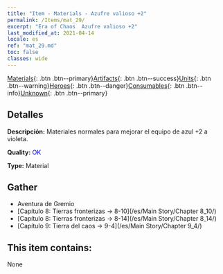 ```yaml
---
title: "Item - Materials - Azufre valioso +2"
permalink: /Items/mat_29/
excerpt: "Era of Chaos  Azufre valioso +2"
last_modified_at: 2021-04-14
locale: es
ref: "mat_29.md"
toc: false
classes: wide
---
```

 [Materials](/es/Items/){: .btn .btn--primary}[Artifacts](/es/Items/Artifacts/){: .btn .btn--success}[Units](/es/Items/Units/){: .btn .btn--warning}[Heroes](/es/Items/Heroes/){: .btn .btn--danger}[Consumables](/es/Items/Consumables/){: .btn .btn--info}[Unknown](/es/Items/Unknown/){: .btn .btn--primary}

## Detalles
 **Descripción:** Materiales normales para mejorar el equipo de azul +2 a violeta.

 **Quality:** <span style="color: #0000CD">OK</span>

 **Type:** Material

## Gather

*    Aventura de Gremio 
*    [Capítulo 8: Tierras fronterizas -> 8-10](/es/Main Story/Chapter 8_10/) 
*    [Capítulo 8: Tierras fronterizas -> 8-14](/es/Main Story/Chapter 8_14/) 
*    [Capítulo 9: Tierra del caos -> 9-4](/es/Main Story/Chapter 9_4/) 

## This item contains:

  None

